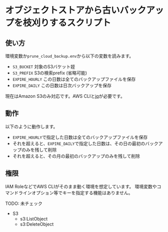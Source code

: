 # オブジェクトストアから古いバックアップを枝刈りするスクリプト

## 使い方

環境変数か`prune_cloud_backup.env`から以下の変数を読みます。

* `S3_BUCKET` 対象のS3バケット姪
* `S3_PREFIX` S3の検索prefix (省略可能)
* `EXPIRE_HOURLY` この日数は全てのバックアップファイルを保存
* `EXPIRE_DAILY` この日数は日次バックアップを保存

現在はAmazon S3のみ対応です。AWS CLIと[jq](https://stedolan.github.io/jq/)が必要です。

## 動作

以下のように動作します。

* `EXPIRE_HOURLY`で指定した日数は全てのバックアップファイルを保存
* それを超えると、`EXPIRE_DAILY`で指定した日数は、その日の最初のバックアップのみを残して削除
* それを超えると、その月の最初のバックアップのみを残して削除

## 権限

IAM RoleなどでAWS CLIがそのまま動く環境を想定しています。
環境変数やコマンドラインオプション等でキーを指定する機能はありません。

TODO: 未チェック

* S3
  * s3:ListObject
  * s3:DeleteObject

